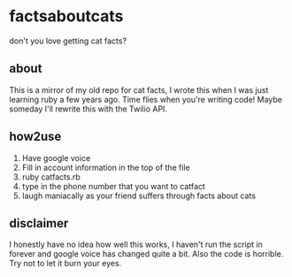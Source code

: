factsaboutcats
==============

don't you love getting cat facts?

## about ##
This is a mirror of my old repo for cat facts, I wrote this when I was just learning ruby a few years ago. Time flies when you're writing code! Maybe someday I'll rewrite this with the Twilio API.

## how2use ##
1. Have google voice
2. Fill in account information in the top of the file
3. ruby catfacts.rb
4. type in the phone number that you want to catfact
5. laugh maniacally as your friend suffers through facts about cats

## disclaimer ##
I honestly have no idea how well this works, I haven't run the script in forever and google voice has changed quite a bit. Also the code is horrible. Try not to let it burn your eyes.
